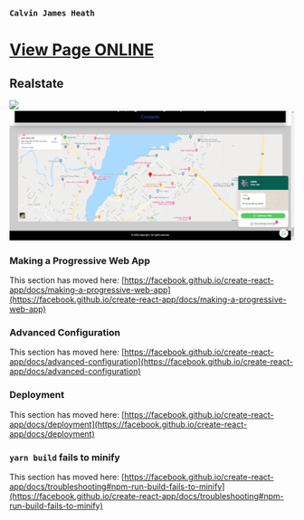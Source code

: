 ### `Calvin James Heath`
# [View Page ONLINE](https://terrazasdelpuerto.netlify.app/)
## Realstate 

![](https://github.com/CalvinJamesHeath/Website-For-Complex/blob/main/src/components/images/Screen%20Shot%202021-07-14%20at%207.21.42%20PM.png)
![](https://github.com/CalvinJamesHeath/Triplex/blob/master/screen.jpg)

### Making a Progressive Web App

This section has moved here: [https://facebook.github.io/create-react-app/docs/making-a-progressive-web-app](https://facebook.github.io/create-react-app/docs/making-a-progressive-web-app)

### Advanced Configuration

This section has moved here: [https://facebook.github.io/create-react-app/docs/advanced-configuration](https://facebook.github.io/create-react-app/docs/advanced-configuration)

### Deployment

This section has moved here: [https://facebook.github.io/create-react-app/docs/deployment](https://facebook.github.io/create-react-app/docs/deployment)

### `yarn build` fails to minify

This section has moved here: [https://facebook.github.io/create-react-app/docs/troubleshooting#npm-run-build-fails-to-minify](https://facebook.github.io/create-react-app/docs/troubleshooting#npm-run-build-fails-to-minify)
